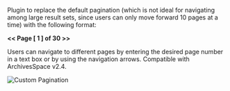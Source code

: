 Plugin to replace the default pagination (which is not ideal for navigating among large result sets, since users can only move forward 10 pages at a time) with the following format:

**<<  Page [ 1 ]  of  30  >>**

Users can navigate to different pages by entering the desired page number in a text box or by using the navigation arrows. Compatible with ArchivesSpace v2.4.

![Custom Pagination](https://user-images.githubusercontent.com/6333132/45556888-5cbeec00-b80a-11e8-87b8-28bcfecb89ad.PNG)


